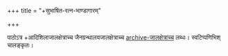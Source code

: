 +++
title = "+सुभाषित-रत्न-भाण्डागारम्"

+++

पाठोऽत्र +आदिशिलाजालक्षेत्राच्च जैनग्रन्थालयजालक्षेत्राच्च [archive-जालक्षेत्राच्च](https://archive.org/details/SubhashitaRatnaBhandagara/page/n1/mode/2up?view=theater) लब्धः। स्वटिप्पणिभिश् चालङ्कृतः।